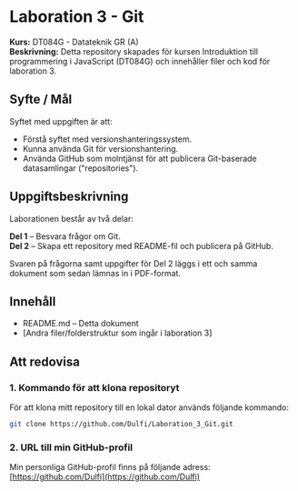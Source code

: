 # Laboration 3 - Git

**Kurs:** DT084G - Datateknik GR (A)\
**Beskrivning:** Detta repository skapades för kursen Introduktion till programmering i JavaScript (DT084G) och innehåller filer och kod för laboration 3.

## Syfte / Mål

Syftet med uppgiften är att:

- Förstå syftet med versionshanteringssystem.
- Kunna använda Git för versionshantering.
- Använda GitHub som molntjänst för att publicera Git-baserade datasamlingar ("repositories").

## Uppgiftsbeskrivning

Laborationen består av två delar:

**Del 1** – Besvara frågor om Git.\
**Del 2** – Skapa ett repository med README-fil och publicera på GitHub.

Svaren på frågorna samt uppgifter för Del 2 läggs i ett och samma dokument som sedan lämnas in i PDF-format.

## Innehåll

- README.md – Detta dokument
- [Andra filer/folderstruktur som ingår i laboration 3]

## Att redovisa

### 1. Kommando för att klona repositoryt

För att klona mitt repository till en lokal dator används följande kommando:

```bash
git clone https://github.com/Dulfi/Laboration_3_Git.git
```

### 2. URL till min GitHub-profil

Min personliga GitHub-profil finns på följande adress:\
[https://github.com/Dulfi](https://github.com/Dulfi)

